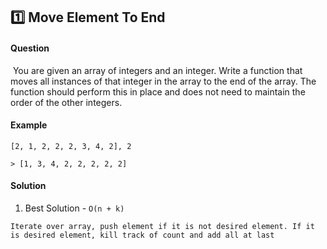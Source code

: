 ## :one: Move Element To End

#### Question
​
You are given an array of integers and an integer. Write a function that moves all instances of that integer in the array to the end of the array. The function should perform this in place and does not need to maintain the order of the other integers.

#### Example

```
[2, 1, 2, 2, 2, 3, 4, 2], 2

> [1, 3, 4, 2, 2, 2, 2, 2] 
```

#### Solution

1. Best Solution - `O(n + k)`

```
Iterate over array, push element if it is not desired element. If it is desired element, kill track of count and add all at last
```

